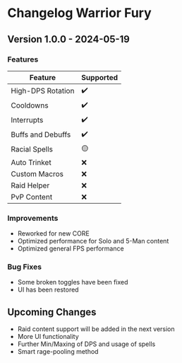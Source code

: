 # Changelog Warrior Fury

## Version 1.0.0 - 2024-05-19

### Features
| Feature              | Supported |
|----------------------|-----------|
| High-DPS Rotation    | ✔️        |
| Cooldowns            | ✔️        |
| Interrupts           | ✔️        |
| Buffs and Debuffs    | ✔️        |
| Racial Spells        | 🟡        |
| Auto Trinket         | ❌        |
| Custom Macros        | ❌        |
| Raid Helper          | ❌        |
| PvP Content          | ❌        |

### Improvements
- Reworked for new CORE
- Optimized performance for Solo and 5-Man content
- Optimized general FPS performance

### Bug Fixes
- Some broken toggles have been fixed
- UI has been restored

## Upcoming Changes
- Raid content support will be added in the next version
- More UI functionality
- Further Min/Maxing of DPS and usage of spells
- Smart rage-pooling method